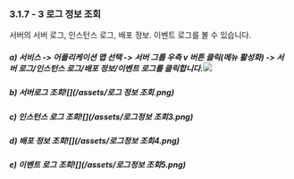 ### 3.1.7 - 3 로그 정보 조회

서버의 서버 로그, 인스턴스 로그, 배포 정보. 이벤트 로그를 볼 수 있습니다.

##### a\) 서비스 -&gt; 어플리케이션 맵 선택 -&gt; 서버 그룹 우측 v 버튼 클릭\(메뉴 활성화\) -&gt; 서버 로그/인스턴스 로그/배포 정보/이벤트 로그를 클릭합니다.![](/assets/수정로그.png)





##### b\) 서버로그 조회![](/assets/로그 정보 조회.png)

##### c\) 인스턴스 로그 조회![](/assets/로그정보 조회3.png)

##### d\) 배포 정보 조회![](/assets/로그정보 조회4.png)

##### e\) 이벤트 로그 조회![](/assets/로그정보 조회5.png)



